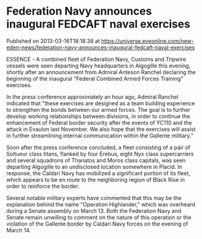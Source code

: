 # Federation Navy announces inaugural FEDCAFT naval exercises
Published on 2013-03-16T18:18:38 at https://universe.eveonline.com/new-eden-news/federation-navy-announces-inaugural-fedcaft-naval-exercises

ESSENCE - A combined fleet of Federation Navy, Customs and Tripwire vessels were seen departing Navy headquarters in Algogille this evening, shortly after an announcement from Admiral Anteson Ranchel declaring the beginning of the inaugural "Federal Combined Armed Forces Training" exercises.

In the press conference approximately an hour ago, Admiral Ranchel indicated that "these exercises are designed as a team building experience to strengthen the bonds between our armed forces. The goal is to further develop working relationships between divisions, in order to continue the enhancement of Federal border security after the events of YC110 and the attack in Evaulon last November. We also hope that the exercises will assist in further streamlining internal communication within the Gallente military."

Soon after the press conference concluded, a fleet consisting of a pair of Soltueur class titans, flanked by four Erebus, eight Nyx class supercarriers and several squadrons of Thanatos and Moros class capitals, was seen departing Algogille to an undisclosed location somewhere in Placid. In response, the Caldari Navy has mobilized a significant portion of its fleet, which appears to be en route to the neighboring region of Black Rise in order to reinforce the border.

Several notable military experts have commented that this may be the explanation behind the name "Operation Highlander," which was overheard during a Senate assembly on March 13. Both the Federation Navy and Senate remain unwilling to comment on the nature of this operation or the violation of the Gallente border by Caldari Navy forces on the evening of March 14.
